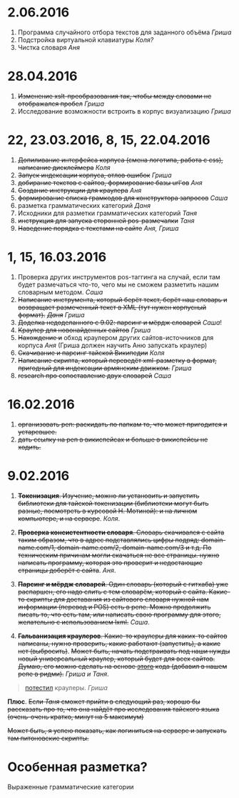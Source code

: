 # 2.06.2016

1. Программа случайного отбора текстов для заданного объёма *Гриша*
2. Подстройка виртуальной клавиатуры *Коля?*
3. Чистка словаря *Аня*

# 28.04.2016

1. ~~Изменение xslt-преобразования так, чтобы между словами не отображался пробел~~ *Гриша*
2. Исследование возможности встроить в корпус визуализацию *Гриша*


# 22, 23.03.2016, 8, 15, 22.04.2016

1. ~~Допиливание интерфейса корпуса (смена логотипа, работа с css), написание дисклеймера~~ *Коля*
2. ~~Запуск индексации корпуса, отлов ошибок~~ *Гриша*
3. ~~добирание текстов с сайтов, формирование базы url'ов~~ *Аня*
4. ~~Создание инструкции для краулера~~ *Аня*
4. ~~формирование списка грамкодов для конструктора запросов~~ *Саша*
5. разметка грамматических категорий *Даня*
6. Исходники для разметки грамматических категорий *Таня*
7. ~~инструкция для запуска сторонней pos-размечалки~~ *Таня*
8. ~~Наведение порядка с текстами на сайте~~ *Аня, Гриша*



# 1, 15, 16.03.2016

1. Проверка других инструментов pos-таггинга на случай, если там будет размечаться что-то, чего мы не сможем разметить нашим словарным методом. *Саша*
2. ~~Написание инструмента, который берёт текст, берёт наш словарь и возвращает размеченный текст в XML (тут нужен корпусный формат).~~  ~~*Даня*~~ *Гриша*
3. ~~Доделка недоделанного с 9.02: парсинг и мёрдж словарей~~ *Саша*!
4. ~~Краулер для новонайденных сайтов~~ *Гриша*
3. ~~Нахождение и~~ обход краулером других сайтов-источников для корпуса *Аня* (Гриша должен научить Аню запускать краулер)
4. ~~Скачивание и парсинг тайской Википедии~~ *Коля*
5. ~~Написание скрипта, который переведёт xml-разметку в формат, пригодный для индексации армянским движком.~~ *Гриша*
6. ~~research про сопоставление двух словарей~~ *Саша*
 


# 16.02.2016

1. ~~организовать реп: раскидать по папкам то, что может пригодится и устаревшее.~~
2. ~~дать ссылку на реп в викиспейсах и больше в викиспейсы не ходить.~~

# 9.02.2016

1. ~~**Токенизация**. Изучение, можно ли установить и запустить библиотеки для тайской токенизации (библиотеки могут быть разные, посмотреть в курсовой Н. Мотиной): и на личном компьютере, и на сервере~~. *Коля*.

2. ~~**Проверка консистентности словаря**. Словарь скачивался с сайта таким образом, что в адрес подставлялись цифры подряд: domain-name.com/1, domain-name.com/2, domain-name.com/3 и т.д. По техническим причинам могли скачаться не все страницы. нужно написать программу, которая это проверит и недостающие страницы доберёт с сайта~~. *Аня*.

3. ~~**Парсинг и мёрдж словарей**. Один словарь (который с гитхаба) уже распаршен, его надо слить с тем словарём, который с сайта. Какие-то скрипты для доставания из сайтового словаря нужной нам информации (перевод и POS) есть в репе. Можно продолжить писать то, что есть там, или написать свою программу для этого, желательно с использованием lxml.~~ *Саша*.

4. ~~**Гальванизация краулеров**. Какие-то краулеры для каких-то сайтов написаны, нужно проверить, какие работают (запустить), а какие нет (выбросить)~~. ~~Может быть, начать подстраивать под наши нужды новый универсальный краулер, который будет для всех сайтов. Думаю, его можно сделать на основе [этого](http://pi-code.blogspot.ru/search/label/%D0%BA%D1%80%D0%B0%D1%83%D0%BB%D0%B5%D1%80) кода (добавил в нашем репе в ридми).~~ *Гриша и Таня*.
> [потестил](https://github.com/nevmenandr/thai-language/blob/master/crawler_test.md) краулеры. *Гриша*

**Плюс**. ~~Если *Таня* сможет прийти в следующий раз, хорошо бы рассказать про то, что она найдёт про исследования тайского языка (очень-очень кратко, минут на 5 максимум)~~

~~Может быть, я успею показать, как логиниться на сервере и запускать там питоновские скрипты.~~


# Особенная разметка?

Выраженные грамматические категории
